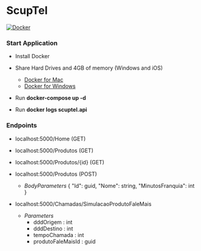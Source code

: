 # ScupTel
[![Docker](https://img.shields.io/docker/automated/jrottenberg/ffmpeg.svg)](https://www.docker.com/community-edition)

### Start Application
* Install Docker

* Share Hard Drives and 4GB of memory (Windows and iOS)
  - [Docker for Mac](https://docs.docker.com/docker-for-mac/)
  - [Docker for Windows](https://docs.docker.com/docker-for-windows/)
  
* Run **docker-compose up -d**
* Run **docker logs scuptel.api**

### Endpoints
* localhost:5000/Home (GET)

* localhost:5000/Produtos (GET)

* localhost:5000/Produtos/{id} (GET)

* localhost:5000/Produtos (POST)
  - *BodyParameters*
      { "Id": guid, "Nome": string, "MinutosFranquia": int }
      
* localhost:5000/Chamadas/SimulacaoProdutoFaleMais
  - *Parameters*
      - dddOrigem : int
      - dddDestino : int
      - tempoChamada : int
      - produtoFaleMaisId : guid
